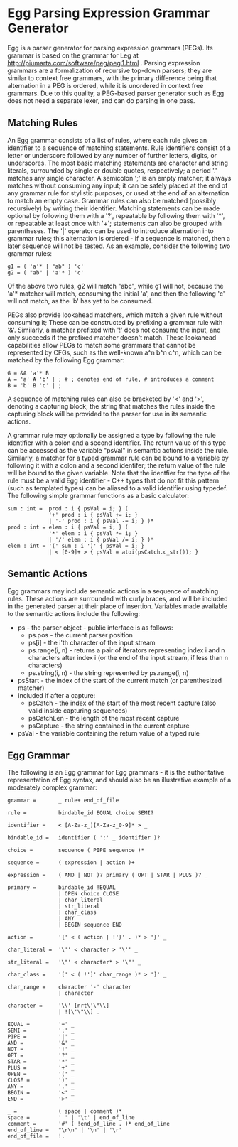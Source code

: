 # Egg Parsing Expression Grammar Generator #

Egg is a parser generator for parsing expression grammars (PEGs). 
Its grammar is based on the grammar for Leg at http://piumarta.com/software/peg/peg.1.html . 
Parsing expression grammars are a formalization of recursive top-down parsers; they are similar to context free grammars, with the primary difference being that alternation in a PEG is ordered, while it is unordered in context free grammars. 
Due to this quality, a PEG-based parser generator such as Egg does not need a separate lexer, and can do parsing in one pass.

## Matching Rules ##

An Egg grammar consists of a list of rules, where each rule gives an identifier to a sequence of matching statements. 
Rule identifiers consist of a letter or underscore followed by any number of further letters, digits, or underscores. 
The most basic matching statements are character and string literals, surrounded by single or double quotes, respectively; a period '.' matches any single character. 
A semicolon ';' is an empty matcher; it always matches without consuming any input; it can be safely placed at the end of any grammar rule for stylistic purposes, or used at the end of an alternation to match an empty case. 
Grammar rules can also be matched (possibly recursively) by writing their identifier. 
Matching statements can be made optional by following them with a '?', repeatable by following them with '*', or repeatable at least once with '+'; statements can also be grouped with parentheses. 
The '|' operator can be used to introduce alternation into grammar rules; this alternation is ordered - if a sequence is matched, then a later sequence will not be tested. As an example, consider the following two grammar rules: 

    g1 = ( 'a'* | "ab" ) 'c'
    g2 = ( "ab" | 'a'* ) 'c'

Of the above two rules, g2 will match "abc", while g1 will not, because the 'a'* matcher will match, consuming the initial 'a', and then the following 'c' will not match, as the 'b' has yet to be consumed. 

PEGs also provide lookahead matchers, which match a given rule without consuming it; These can be constructed by prefixing a grammar rule with '&'. 
Similarly, a matcher prefixed with '!' does not consume the input, and only succeeds if the prefixed matcher doesn't match. 
These lookahead capabilities allow PEGs to match some grammars that cannot be represented by CFGs, such as the well-known a^n b^n c^n, which can be matched by the following Egg grammar: 

    G = &A 'a'* B
    A = 'a' A 'b' | ; # ; denotes end of rule, # introduces a comment
    B = 'b' B 'c' | ;

A sequence of matching rules can also be bracketed by '<' and '>', denoting a capturing block; the string that matches the rules inside the capturing block will be provided to the parser for use in its semantic actions.

A grammar rule may optionally be assigned a type by following the rule identifier with a colon and a second identifier. 
The return value of this type can be accessed as the variable "psVal" in semantic actions inside the rule. 
Similarly, a matcher for a typed grammar rule can be bound to a variable by following it with a colon and a second identifer; the return value of the rule will be bound to the given variable. 
Note that the identfier for the type of the rule must be a valid Egg identifier - C++ types that do not fit this pattern (such as templated types) can be aliased to a valid identifier using typedef. 
The following simple grammar functions as a basic calculator:

    sum : int =  prod : i { psVal = i; } ( 
                 '+' prod : i { psVal += i; } 
                 | '-' prod : i { psVal -= i; } )*
    prod : int = elem : i { psVal = i; } (
                 '*' elem : i { psVal *= i; } 
                 | '/' elem : i { psVal /= i; } )*
    elem : int = '(' sum : i ')' { psVal = i; }
                 | < [0-9]+ > { psVal = atoi(psCatch.c_str()); } 

## Semantic Actions ##

Egg grammars may include semantic actions in a sequence of matching rules. 
These actions are surrounded with curly braces, and will be included in the generated parser at their place of insertion. 
Variables made available to the semantic actions include the following: 
* ps - the parser object - public interface is as follows:
  * ps.pos - the current parser position
  * ps[i] - the i'th character of the input stream
  * ps.range(i, n) - returns a pair of iterators representing index i and n characters after index i (or the end of the input stream, if less than n characters)
  * ps.string(i, n) - the string represented by ps.range(i, n)
* psStart - the index of the start of the current match (or parenthesized matcher)
* included if after a capture:
  * psCatch - the index of the start of the most recent capture (also valid inside capturing sequences)
  * psCatchLen - the length of the most recent capture
  * psCapture - the string contained in the current capture
* psVal - the variable containing the return value of a typed rule

## Egg Grammar ##

The following is an Egg grammar for Egg grammars - it is the authoritative representation of Egg syntax, and should also be an illustrative example of a moderately complex grammar: 

    grammar =		_ rule+ end_of_file
    
    rule =			bindable_id EQUAL choice SEMI?
    
    identifier =	< [A-Za-z_][A-Za-z_0-9]* > _

    bindable_id =	identifier ( ':' _ identifier )?
    
    choice =		sequence ( PIPE sequence )*
    
    sequence =		( expression | action )+
    
    expression =	( AND | NOT )? primary ( OPT | STAR | PLUS )? _
    
    primary =		bindable_id !EQUAL
    				| OPEN choice CLOSE
    				| char_literal
    				| str_literal
    				| char_class
    				| ANY
    				| BEGIN sequence END
    
    action =		'{' < ( action | !'}' . )* > '}' _
    
    char_literal =	'\'' < character > '\'' _
    
    str_literal =	'\"' < character* > '\"' _
    
    char_class =	'[' < ( !']' char_range )* > ']' _
    
    char_range =	character '-' character 
    				| character
    
    character =		'\\' [nrt\'\"\\]
    				| ![\'\"\\] .
    
    EQUAL =			'=' _
    SEMI =			';' _
    PIPE =			'|' _
    AND =			'&' _
    NOT =			'!' _
    OPT =			'?' _
    STAR =			'*' _
    PLUS =			'+' _
    OPEN =			'(' _
    CLOSE =			')' _
    ANY =			'.' _
    BEGIN =			'<' _
    END =			'>' _
    
    _ =		 		( space | comment )*
    space =			' ' | '\t' | end_of_line
    comment =		'#' ( !end_of_line . )* end_of_line
    end_of_line = 	"\r\n" | '\n' | '\r'
    end_of_file = 	!.

